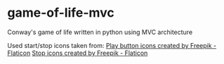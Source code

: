 # game-of-life-mvc
Conway's game of life written in python using MVC architecture

Used start/stop icons taken from:
<a href="https://www.flaticon.com/free-icons/play-button" title="play button icons">Play button icons created by Freepik - Flaticon</a>
<a href="https://www.flaticon.com/free-icons/stop" title="stop icons">Stop icons created by Freepik - Flaticon</a>